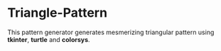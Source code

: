 # Triangle-Pattern
This pattern generator generates mesmerizing triangular pattern using **tkinter**, **turtle** and **colorsys**.
